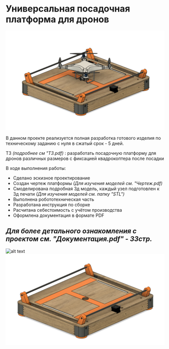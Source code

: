 # Универсальная посадочная платформа для дронов

![alt text](https://github.com/YuRa-Aero/Universal-Drone-Landing-Platform/blob/main/STL/photo_2024-03-30_16-30-59.jpg?raw=true)

В данном проекте реализуется полная разработка готового изделия по техническому заданию с нуля в сжатый срок - 5 дней.

ТЗ *(подробнее см "ТЗ.pdf)* : разработать посадочную платформу для дронов различных размеров с фиксацией квадрокоптера после посадки

В ходе выполнения работы:
* Сделано эскизное проектирование
* Создан чертеж платформы *(Для изучения моделей см. "Чертеж.pdf)*
* Смоделирована подробная 3д модель, каждый узел подготовлен к 3д печати *(Для изучения моделей см. папку "STL")*
* Выполнена робототехническая часть
* Разработана инструкция по сборке
* Расчитана себестоимость с учётом производства
* Оформлена документация в формате PDF
## *Для более детального ознакомления с проектом см. "Документация.pdf" - 33стр.*
![alt text](https://github.com/YuRa-Aero/Universal-Drone-Landing-Platform/blob/main/STL/photo_2024-03-30_16-30-47.jpg?raw=true)
![alt text](https://github.com/YuRa-Aero/Universal-Drone-Landing-Platform/blob/main/STL/photo_2024-03-30_16-11-57.jpg?raw=true)

